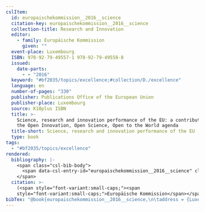```yaml
---
cslItem:
  id: europaischekommission__2016__science
  citation-key: europaischekommission__2016__science
  collection-title: Research and Innovation
  editor:
    - family: Europäische Kommission
      given: ""
  event-place: Luxembourg
  ISBN: 978-92-79-49557-1 978-92-79-49558-8
  issued:
    date-parts:
      - - "2016"
  keyword: "#bf2035/topics/excellence;#collection/D./excellence"
  language: en
  number-of-pages: "330"
  publisher: Publications Office of the European Union
  publisher-place: Luxembourg
  source: K10plus ISBN
  title: >-
    Science, research and innovation performance of the EU: a contribution to
    the Open Innovation, Open Science, Open to the World agenda
  title-short: Science, research and innovation performance of the EU
  type: book
tags:
  - "#bf2035/topics/excellence"
rendered:
  bibliography: |-
    <span class="csl-bib-body">
      <span data-csl-entry-id="europaischekommission__2016__science" class="csl-entry">Europäische Kommission (Hrsg.). <span class='date-bib'>(2016)</span>. <span class='title'><i><b><span style="font-style:normal;">Science, research and innovation performance of the EU: a contribution to the Open Innovation, Open Science, Open to the World agenda</span></b></i></span>. Publications Office of the European Union.</span>
    </span>
  citation: >-
    (<span style="font-variant:small-caps;"><span
    style="font-variant:small-caps;">Europäische Kommission</span></span>, 2016)
bibTex: "@book{europaischekommission__2016__science,\n\taddress = {Luxembourg},\n\tseries = {Research and {Innovation}},\n\teditor = {{Europäische Kommission}},\n\tyear = {2016},\n\tpublisher = {Publications Office of the European Union},\n\ttitle = {Science, research and innovation performance of the {EU}: a contribution to the {Open} {Innovation}, {Open} {Science}, {Open} to the {World} agenda},\n}\n\n"
---
```


